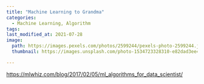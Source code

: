 ```yaml
---
title: "Machine Learning to Grandma"
categories:
  - Machine Learning, Algorithm
tags:
last_modified_at: 2021-07-28
image: 
  path: https://images.pexels.com/photos/2599244/pexels-photo-2599244.jpeg?auto=compress&cs=tinysrgb&dpr=1&w=500 
  thumbnail: https://images.unsplash.com/photo-1534723328310-e82dad3ee43f?ixid=MnwxMjA3fDB8MHxzZWFyY2h8MXx8YXJ0aWZpY2lhbCUyMGludGVsbGlnZW5jZXxlbnwwfHwwfHw%3D&ixlib=rb-1.2.1&w=1000&q=80

---
```

https://mlwhiz.com/blog/2017/02/05/ml_algorithms_for_data_scientist/
